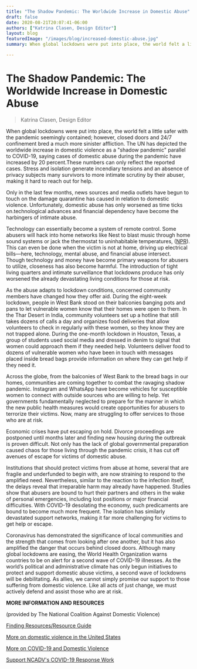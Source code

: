 ```yaml
---
title: "The Shadow Pandemic: The Worldwide Increase in Domestic Abuse"
draft: false
date: 2020-08-21T20:07:41-06:00
authors: ["Katrina Clasen, Design Editor"]
layout: blog
featuredImage: "/images/blog/increased-domestic-abuse.jpg"
summary: When global lockdowns were put into place, the world felt a little safer with the pandemic seemingly contained; however, closed doors and 24/7 confinement bred a much more sinister affliction. The UN has depicted the worldwide increase in domestic violence as a "shadow pandemic" parallel to COVID-19, saying cases of domestic abuse during the pandemic have increased by 20 percent.These numbers can only reflect the reported cases. Stress and isolation generate incendiary tensions and an absence of privacy subjects many survivors to more intimate scrutiny by their abuser, making it hard to reach out for help.

---
```


# The Shadow Pandemic: The Worldwide Increase in Domestic Abuse
> Katrina Clasen, Design Editor

When global lockdowns were put into place, the world felt a little safer with the pandemic seemingly contained; however, closed doors and 24/7 confinement bred a much more sinister affliction. The UN has depicted the worldwide increase in domestic violence as a "shadow pandemic" parallel to COVID-19, saying cases of domestic abuse during the pandemic have increased by 20 percent.These numbers can only reflect the reported cases. Stress and isolation generate incendiary tensions and an absence of privacy subjects many survivors to more intimate scrutiny by their abuser, making it hard to reach out for help.

Only in the last few months, news sources and media outlets have begun to touch on the damage quarantine has caused in relation to domestic violence. Unfortunately, domestic abuse has only worsened as time ticks on.technological advances and financial dependency have become the harbingers of intimate abuse.

Technology can essentially become a system of remote control. Some abusers will hack into home networks like Nest to blast music through home sound systems or jack the thermostat to uninhabitable temperatures, ([NPR](https://www.npr.org/sections/health-shots/2020/06/01/860739417/domestic-abuse-can-escalate-in-pandemic-and-continue-even-if-you-get-away)). This can even be done when the victim is not at home, driving up electrical bills—here, technology, mental abuse, and financial abuse intersect. Though technology and money have become primary weapons for abusers to utilize, closeness has also become harmful. The introduction of tight living quarters and intimate surveillance that lockdowns produce has only worsened the already devastating living conditions for those at risk.&nbsp;

As the abuse adapts to lockdown conditions, concerned community members have changed how they offer aid. During the eight-week lockdown, people in West Bank stood on their balconies banging pots and pans to let vulnerable women know that their homes were open to them. In the Thar Desert in India, community volunteers set up a hotline that still takes dozens of calls a day and organizes food deliveries that allow volunteers to check in regularly with these women, so they know they are not trapped alone. During the one-month lockdown in Houston, Texas, a group of students used social media and dressed in denim to signal that women could approach them if they needed help. Volunteers deliver food to dozens of vulnerable women who have been in touch with messages placed inside bread bags provide information on where they can get help if they need it. &nbsp;

Across the globe, from the balconies of West Bank to the bread bags in our homes, communities are coming together to combat the ravaging shadow pandemic. Instagram and WhatsApp have become vehicles for susceptible women to connect with outside sources who are willing to help. Yet governments fundamentally neglected to prepare for the manner in which the new public health measures would create opportunities for abusers to terrorize their victims. Now, many are struggling to offer services to those who are at risk.

Economic crises have put escaping on hold. Divorce proceedings are postponed until months later and finding new housing during the outbreak is proven difficult. Not only has the lack of global governmental preparation caused chaos for those living through the pandemic crisis, it has cut off avenues of escape for victims of domestic abuse. 

Institutions that should protect victims from abuse at home, several that are fragile and underfunded to begin with, are now straining to respond to the amplified need. Nevertheless, similar to the reaction to the infection itself, the delays reveal that irreparable harm may already have happened. Studies show that abusers are bound to hurt their partners and others in the wake of personal emergencies, including lost positions or major financial difficulties. With COVID-19 desolating the economy, such predicaments are bound to become much more frequent. The isolation has similarly devastated support networks, making it far more challenging for victims to get help or escape.

Coronavirus has demonstrated the significance of local communities and the strength that comes from looking after one another, but it has also amplified the danger that occurs behind closed doors. Although many global lockdowns are easing, the World Health Organization warns countries to be on alert for a second wave of COVID-19 illnesses. As the world’s political and administrative climate has only begun initiatives to protect and support domestic abuse victims, a second wave of lockdowns will be debilitating. As allies, we cannot simply promise our support to those suffering from domestic violence. Like all acts of just change, we must actively defend and assist those who are at risk.&nbsp;&nbsp;

**MORE INFORMATION AND RESOURCES**

(provided by The National Coalition Against Domestic Violence)

[Finding Resources/Resource Guide](https://assets.speakcdn.com/assets/2497/covid_19_resources_by_topic.pdf?1585929833746)

[More on domestic violence in the United States](https://assets.speakcdn.com/assets/2497/domestic_violence-2020080709350855.pdf?1596828650457)

[More on COVID-19 and Domestic Violence](https://ncadv.org/covid-19-and-domestic-violence)

[Support NCADV's COVID-19 Response Work](https://ncadv.org/support-ncadvs-covid-19-response)